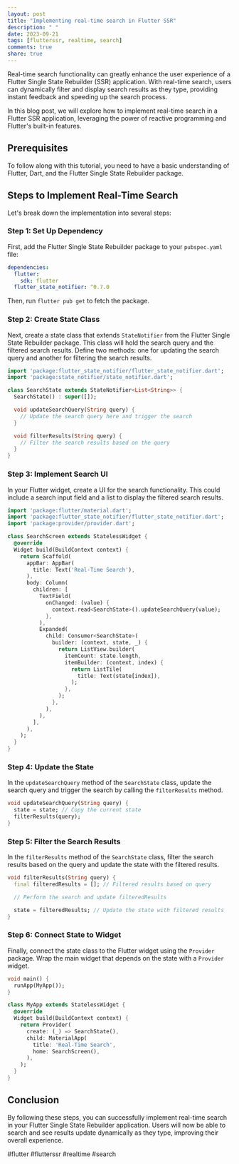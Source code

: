 ```yaml
---
layout: post
title: "Implementing real-time search in Flutter SSR"
description: " "
date: 2023-09-21
tags: [flutterssr, realtime, search]
comments: true
share: true
---
```


Real-time search functionality can greatly enhance the user experience of a Flutter Single State Rebuilder (SSR) application. With real-time search, users can dynamically filter and display search results as they type, providing instant feedback and speeding up the search process.

In this blog post, we will explore how to implement real-time search in a Flutter SSR application, leveraging the power of reactive programming and Flutter's built-in features.

## Prerequisites
To follow along with this tutorial, you need to have a basic understanding of Flutter, Dart, and the Flutter Single State Rebuilder package.

## Steps to Implement Real-Time Search
Let's break down the implementation into several steps:

### Step 1: Set Up Dependency
First, add the Flutter Single State Rebuilder package to your `pubspec.yaml` file:

```yaml
dependencies:
  flutter:
    sdk: flutter
  flutter_state_notifier: ^0.7.0
```

Then, run `flutter pub get` to fetch the package.

### Step 2: Create State Class
Next, create a state class that extends `StateNotifier` from the Flutter Single State Rebuilder package. This class will hold the search query and the filtered search results. Define two methods: one for updating the search query and another for filtering the search results.

```dart
import 'package:flutter_state_notifier/flutter_state_notifier.dart';
import 'package:state_notifier/state_notifier.dart';

class SearchState extends StateNotifier<List<String>> {
  SearchState() : super([]);

  void updateSearchQuery(String query) {
    // Update the search query here and trigger the search
  }

  void filterResults(String query) {
    // Filter the search results based on the query
  }
}
```

### Step 3: Implement Search UI
In your Flutter widget, create a UI for the search functionality. This could include a search input field and a list to display the filtered search results.

```dart
import 'package:flutter/material.dart';
import 'package:flutter_state_notifier/flutter_state_notifier.dart';
import 'package:provider/provider.dart';

class SearchScreen extends StatelessWidget {
  @override
  Widget build(BuildContext context) {
    return Scaffold(
      appBar: AppBar(
        title: Text('Real-Time Search'),
      ),
      body: Column(
        children: [
          TextField(
            onChanged: (value) {
              context.read<SearchState>().updateSearchQuery(value);
            },
          ),
          Expanded(
            child: Consumer<SearchState>(
              builder: (context, state, _) {
                return ListView.builder(
                  itemCount: state.length,
                  itemBuilder: (context, index) {
                    return ListTile(
                      title: Text(state[index]),
                    );
                  },
                );
              },
            ),
          ),
        ],
      ),
    );
  }
}
```

### Step 4: Update the State
In the `updateSearchQuery` method of the `SearchState` class, update the search query and trigger the search by calling the `filterResults` method.

```dart
void updateSearchQuery(String query) {
  state = state; // Copy the current state
  filterResults(query);
}
```

### Step 5: Filter the Search Results
In the `filterResults` method of the `SearchState` class, filter the search results based on the query and update the state with the filtered results.

```dart
void filterResults(String query) {
  final filteredResults = []; // Filtered results based on query

  // Perform the search and update filteredResults

  state = filteredResults; // Update the state with filtered results
}
```

### Step 6: Connect State to Widget
Finally, connect the state class to the Flutter widget using the `Provider` package. Wrap the main widget that depends on the state with a `Provider` widget.

```dart
void main() {
  runApp(MyApp());
}

class MyApp extends StatelessWidget {
  @override
  Widget build(BuildContext context) {
    return Provider(
      create: (_) => SearchState(),
      child: MaterialApp(
        title: 'Real-Time Search',
        home: SearchScreen(),
      ),
    );
  }
}
```

## Conclusion
By following these steps, you can successfully implement real-time search in your Flutter Single State Rebuilder application. Users will now be able to search and see results update dynamically as they type, improving their overall experience.

#flutter #flutterssr #realtime #search